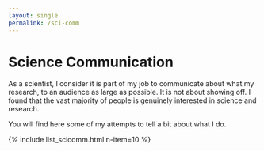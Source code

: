 ```yaml
---
layout: single
permalink: /sci-comm
---
```


# Science Communication

As a scientist, I consider it is part of my job to communicate about what my research, to an audience as large as possible.
It is not about showing off.
I found that the vast majority of people is genuinely interested in science and research.

You will find here some of my attempts to tell a bit about what I do.


{% include list_scicomm.html n-item=10 %}